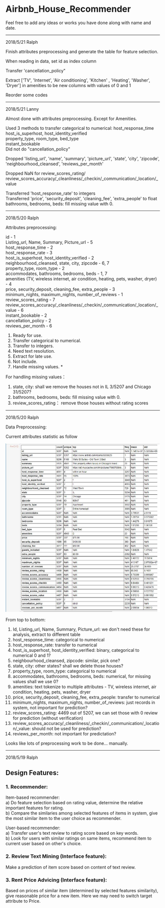 
# Airbnb_House_Recommender

Feel free to add any ideas or works you have done along with name and date.

-------
2018/5/21 Ralph

Finish attributes preprocessing and generate the table for feature selection.<br />

When reading in data, set id as index column<br />

Transfer 'cancellation_policy"<br />

Extract ['TV', 'Internet', 'Air conditioning', 'Kitchen' , 'Heating', 'Washer', 'Dryer'] in amenities to be new columns with values of 0 and 1<br />

Reorder some codes<br />


-------
2018/5/21 Lanny

Almost done with attributes preprocessing. 
Except for Amenities.

Used 3 methods to transfer categorical to numerical:
host_response_time<br />
host_is_superhost, host_identity_verified<br />
property_type, room_type, bed_type <br />
instant_bookable <br />
Did not do "cancellation_policy" <br />

Dropped 'listing_url', 'name', 'summary', 'picture_url', 'state', 'city', 'zipcode', 'neighbourhood_cleansed', 'reviews_per_month' <br />

Dropped NaN for review_scores_rating/ review_scores_accuracy/_cleanliness/_checkin/_communication/_location/_value <br />


Transferred 'host_response_rate' to integers<br />
Transferred 'price', 'security_deposit', 'cleaning_fee', 'extra_people' to float<br />
bathrooms, bedrooms, beds: fill missing value with 0. 

-------
2018/5/20 Ralph

Attributes preprocessing:

id - 1<br />
Listing_url, Name, Summary, Picture_url - 5<br />
host_response_time - 2<br />
host_response_rate - 3<br />
host_is_superhost, host_identity_verified - 2<br />
neighbourhood_cleansed, state, city, zipcode - 6, 7<br />
property_type, room_type - 2<br />
accommodates, bathrooms, bedrooms, beds - 1, 7<br />
amenities (TV,  wireless internet, air condition, heating, pets, washer, dryer) - 4<br />
price, security_deposit, cleaning_fee, extra_people - 3<br />
minimum_nights, maximum_nights, number_of_reviews - 1<br />
review_scores_rating - 7<br />
review_scores_accuracy/_cleanliness/_checkin/_communication/_location/_value - 6<br />
instant_bookable - 2<br />
cancellation_policy - 2<br />
reviews_per_month - 6<br />

1. Ready for use.
2. Transfer categorical to numerical.
3. Transfer to integers.
4. Need text resolution.
5. Extract for late use.
6. Not include.
7. Handle missing values. *

For handling missing values：
1. state, city: shall we remove the houses not in IL 3/5207 and Chicago 31/5207? 
2. bathrooms, bedrooms, beds: fill missing value with 0.
3. review_scores_rating： remove those houses without rating scores


-------
2018/5/20 Ralph

Data Preprocessing:

Current attributes statistic as follow

![Attributes](/Attributes.jpg?raw=true "Attributes")

From top to bottom:
1. Id, Listing_url, Name, Summary, Picture_url: we don't need these for analysis, extract to different table
2. host_response_time: categorical to numerical
3. host_response_rate: transfer to numerical
4. host_is_superhost, host_identity_verified: binary, categorical to numerical 0 and 1?
5. neighbourhood_cleansed, zipcode: similar, pick one?
6. state, city: other states? shall we delete those houses?
7. property_type, room_type: categorical to numerical
8. accommodates, bathrooms, bedrooms, beds: numerical, for missing values shall we use 0?
9. amenities: text tokenize to multiple attributes - TV,  wireless internet, air condition, heating, pets, washer, dryer
10. price, security_deposit, cleaning_fee, extra_people: transfer to numerical
11. minimum_nights, maximum_nights, number_of_reviews: just records in system, not important for prediction?
12. review_scores_rating: 4469 out of 5207, we can set those with 0 review for prediction (without verification)
13. review_scores_accuracy/_cleanliness/_checkin/_communication/_location/_value: should not be used for prediction?
14. reviews_per_month: not important for predictation?

Looks like lots of preprocessing work to be done... manually.

-------
2018/5/19 Ralph

## Design Features:
### 1. Recommender:
Item-based recommender:<br />
a) Do feature selection based on rating value, determine the relative important features for rating. <br />
b) Compare the similaries among selected features of items in system, give the most similar item to the user choice as recommender.<br />

User-based recommender:<br />
a) Transfer user's text review to rating score based on key words.<br />
b) Look for users with similar ratings on same items, recommend item to current user based on other's choice.<br />

### 2. Review Text Mining (Interface feature):
Make a prediction of item score based on content of text review.

### 3. Rent Price Advicing (Interface feature):
Based on prices of similar item (determined by selected features similarity), give reasonable price for a new item.
Here we may need to switch target attribute to Price.

